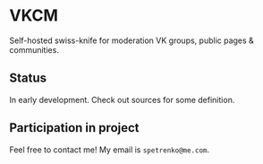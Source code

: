 # VKCM
Self-hosted swiss-knife for moderation VK groups, public pages & communities.

## Status
In early development. Check out sources for some definition.

## Participation in project
Feel free to contact me! My email is `spetrenko@me.com`.
